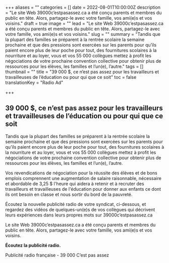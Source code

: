+++
aliases = ""
categories = []
date = 2022-08-01T10:00:00Z
description = "Le site Web 39000c’estpasassez.ca a été conçu parents et membres du public en tête. Alors, partagez-le avec votre famille, vos ami(e)s et vos voisins."
draft = true
image = ""
lead = "Le site Web 39000c’estpasassez.ca a été conçu parents et membres du public en tête. Alors, partagez-le avec votre famille, vos ami(e)s et vos voisins."
slug = ""
summary = "Tandis que la plupart des familles se préparent à la rentrée scolaire la semaine prochaine et que des pressions sont exercées sur les parents pour qu’ils paient encore plus de leur poche pour tout, des fournitures scolaires à la nourriture et au loyer, vous et vos 55 000 collègues mettez à profit les négociations de votre prochaine convention collective pour obtenir plus de ressources pour les élèves, les familles et l’un(e), l’autre."
tags = []
thumbnail = ""
title = "39 000 $, ce n’est pas assez pour les  travailleurs et travailleuses de l’éducation ou pour qui que ce soit"
toc = false
translationKey = "Radio Ad"

+++
## **39 000 $, ce n’est pas assez pour les travailleurs et travailleuses de l’éducation ou pour qui que ce soit**

Tandis que la plupart des familles se préparent à la rentrée scolaire la semaine prochaine et que des pressions sont exercées sur les parents pour qu’ils paient encore plus de leur poche pour tout, des fournitures scolaires à la nourriture et au loyer, vous et vos 55 000 collègues mettez à profit les négociations de votre prochaine convention collective pour obtenir plus de ressources pour les élèves, les familles et l’un(e), l’autre.

Vos revendications de négociation pour la réussite des élèves et de bons emplois comprennent une augmentation de salaire raisonnable, nécessaire et abordable de 3,25 $ l'heure qui aidera à retenir et à recruter des travailleurs et travailleuses de l'éducation pour donner aux enfants ce dont ils ont besoin en classe et nous sortir du bord de la pauvreté.

Écoutez la nouvelle publicité radio de votre syndicat, ci-dessous, et regardez des vidéos de quelques-un(e)s de vos collègues qui décrivent leurs expériences dans leurs propres mots sur 39000c’estpasassez.ca

Le site Web 39000c’estpasassez.ca a été conçu parents et membres du public en tête. Alors, partagez-le avec votre famille, vos ami(e)s et vos voisins.

**Écoutez la publicité radio.**

Publicité radio française - 39 000 C’est pas assez